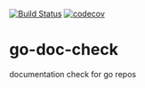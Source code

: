 [![Build Status](https://travis-ci.org/freiheit-com/go-doc-check.svg?branch=master)](https://travis-ci.org/freiheit-com/go-doc-check)
[![codecov](https://codecov.io/gh/freiheit-com/go-doc-check/branch/master/graph/badge.svg)](https://codecov.io/gh/freiheit-com/go-doc-check)

# go-doc-check

documentation check for go repos
